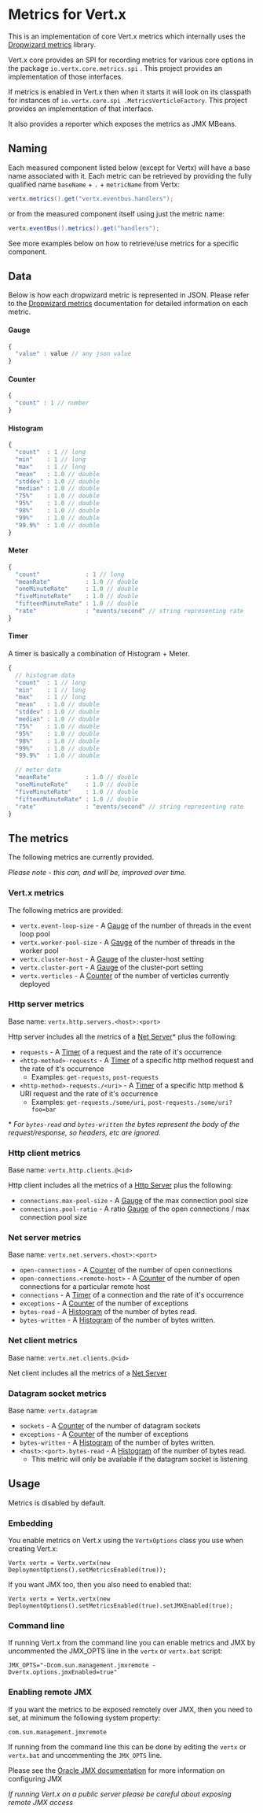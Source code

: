 # Metrics for Vert.x

This is an implementation of core Vert.x metrics which internally uses the [Dropwizard metrics](https://github.com/dropwizard/metrics) library.

Vert.x core provides an SPI for recording metrics for various core options in the package `io.vertx.core.metrics.spi`
. This project provides an implementation of those interfaces.

If metrics is enabled in Vert.x then when it starts it will look on its classpath for instances of `io.vertx.core.spi
.MetricsVerticleFactory`. This project provides an implementation of that interface.

It also provides a reporter which exposes the metrics as JMX MBeans. 

## Naming

Each measured component listed below (except for Vertx) will have a base name associated with it. Each metric can be retrieved by providing
the fully qualified name <fqn> `baseName` + `.` + `metricName` from Vertx:

 ```java
 vertx.metrics().get("vertx.eventbus.handlers");
 ```

 or from the measured component itself using just the metric name:

 ```java
 vertx.eventBus().metrics().get("handlers");
```

See more examples below on how to retrieve/use metrics for a specific component.

## Data

Below is how each dropwizard metric is represented in JSON. Please refer to the [Dropwizard metrics](https://github.com/dropwizard/metrics)
documentation for detailed information on each metric.

#### Gauge

```javascript
{
  "value" : value // any json value
}
```

#### Counter

```javascript
{
  "count" : 1 // number
}
```

#### Histogram

```javascript
{
  "count"  : 1 // long
  "min"    : 1 // long
  "max"    : 1 // long
  "mean"   : 1.0 // double
  "stddev" : 1.0 // double
  "median" : 1.0 // double
  "75%"    : 1.0 // double
  "95%"    : 1.0 // double
  "98%"    : 1.0 // double
  "99%"    : 1.0 // double
  "99.9%"  : 1.0 // double
}
```

#### Meter

```javascript
{
  "count"             : 1 // long
  "meanRate"          : 1.0 // double
  "oneMinuteRate"     : 1.0 // double
  "fiveMinuteRate"    : 1.0 // double
  "fifteenMinuteRate" : 1.0 // double
  "rate"              : "events/second" // string representing rate
}
```

#### Timer

A timer is basically a combination of Histogram + Meter.

```javascript
{
  // histogram data
  "count"  : 1 // long
  "min"    : 1 // long
  "max"    : 1 // long
  "mean"   : 1.0 // double
  "stddev" : 1.0 // double
  "median" : 1.0 // double
  "75%"    : 1.0 // double
  "95%"    : 1.0 // double
  "98%"    : 1.0 // double
  "99%"    : 1.0 // double
  "99.9%"  : 1.0 // double

  // meter data
  "meanRate"          : 1.0 // double
  "oneMinuteRate"     : 1.0 // double
  "fiveMinuteRate"    : 1.0 // double
  "fifteenMinuteRate" : 1.0 // double
  "rate"              : "events/second" // string representing rate
}
```

## The metrics

The following metrics are currently provided.

*Please note - this can, and will be, improved over time.*

### Vert.x metrics

The following metrics are provided:

* `vertx.event-loop-size` - A [Gauge](#gauge) of the number of threads in the event loop pool
* `vertx.worker-pool-size` - A [Gauge](#gauge) of the number of threads in the worker pool
* `vertx.cluster-host` - A [Gauge](#gauge) of the cluster-host setting
* `vertx.cluster-port` - A [Gauge](#gauge) of the cluster-port setting
* `vertx.verticles` - A [Counter](#counter) of the number of verticles currently deployed

### Http server metrics

Base name: `vertx.http.servers.<host>:<port>`

Http server includes all the metrics of a [Net Server](#net-server-metrics)* plus the following:

* `requests` - A [Timer](#timer) of a request and the rate of it's occurrence
* `<http-method>-requests` - A [Timer](#timer) of a specific http method request and the rate of it's occurrence
  - Examples: `get-requests`, `post-requests`
* `<http-method>-requests./<uri>` - A [Timer](#timer) of a specific http method & URI request and the rate of it's occurrence
  - Examples: `get-requests./some/uri`, `post-requests./some/uri?foo=bar`

\* *For `bytes-read` and `bytes-written` the bytes represent the body of the request/response, so headers, etc are ignored.*

### Http client metrics

Base name: `vertx.http.clients.@<id>`

Http client includes all the metrics of a [Http Server](#http-server-metrics) plus the following:

* `connections.max-pool-size` - A [Gauge](#gauge) of the max connection pool size
* `connections.pool-ratio` - A ratio [Gauge](#gauge) of the open connections / max connection pool size

### Net server metrics

Base name: `vertx.net.servers.<host>:<port>`

* `open-connections` - A [Counter](#counter) of the number of open connections
* `open-connections.<remote-host>` - A [Counter](#counter) of the number of open connections for a particular remote host
* `connections` - A [Timer](#timer) of a connection and the rate of it's occurrence
* `exceptions` - A [Counter](#counter) of the number of exceptions
* `bytes-read` - A [Histogram](#histogram) of the number of bytes read.
* `bytes-written` - A [Histogram](#histogram) of the number of bytes written.

### Net client metrics

Base name: `vertx.net.clients.@<id>`

Net client includes all the metrics of a [Net Server](#net-server-metrics)

### Datagram socket metrics

Base name: `vertx.datagram`

* `sockets` - A [Counter](#counter) of the number of datagram sockets
* `exceptions` - A [Counter](#counter) of the number of exceptions
* `bytes-written` - A [Histogram](#histogram) of the number of bytes written.
* `<host>:<port>.bytes-read` - A [Histogram](#histogram) of the number of bytes read.
  - This metric will only be available if the datagram socket is listening

## Usage

Metrics is disabled by default.

### Embedding

You enable metrics on Vert.x using the `VertxOptions` class you use when creating Vert.x:

    Vertx vertx = Vertx.vertx(new DeploymentOptions().setMetricsEnabled(true));
    
If you want JMX too, then you also need to enabled that:
    
    Vertx vertx = Vertx.vertx(new DeploymentOptions().setMetricsEnabled(true).setJMXEnabled(true);
    
### Command line
    
If running Vert.x from the command line you can enable metrics and JMX by uncommented the JMX_OPTS line in the 
`vertx` or `vertx.bat` script:

    JMX_OPTS="-Dcom.sun.management.jmxremote -Dvertx.options.jmxEnabled=true"
       

### Enabling remote JMX

If you want the metrics to be exposed remotely over JMX, then you need to set, at minimum the following system property:

    com.sun.management.jmxremote
    
If running from the command line this can be done by editing the `vertx` or `vertx.bat` and uncommenting the 
`JMX_OPTS` line.

Please see the [Oracle JMX documentation](http://docs.oracle.com/javase/8/docs/technotes/guides/management/agent.html) for more information on configuring JMX

*If running Vert.x on a public server please be careful about exposing remote JMX access*
